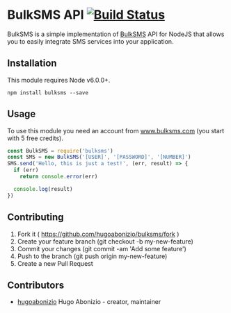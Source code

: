 # BulkSMS API [![Build Status](https://travis-ci.org/hugoabonizio/bulksms.svg?branch=master)](https://travis-ci.org/hugoabonizio/bulksms)

BulkSMS is a simple implementation of [BulkSMS](http://www.bulksms.com/) API for NodeJS that allows you to easily integrate SMS services into your application.

## Installation

This module requires Node v6.0.0+.

```npm install bulksms --save```

## Usage

To use this module you need an account from www.bulksms.com (you start with 5 free credits).

```javascript
const BulkSMS = require('bulksms')
const SMS = new BulkSMS('[USER]', '[PASSWORD]', '[NUMBER]')
SMS.send('Hello, this is just a test!', (err, result) => {
  if (err)
    return console.error(err)

  console.log(result)
})
```

## Contributing

1. Fork it ( https://github.com/hugoabonizio/bulksms/fork )
2. Create your feature branch (git checkout -b my-new-feature)
3. Commit your changes (git commit -am 'Add some feature')
4. Push to the branch (git push origin my-new-feature)
5. Create a new Pull Request

## Contributors

- [hugoabonizio](https://github.com/hugoabonizio) Hugo Abonizio - creator, maintainer